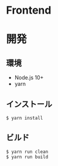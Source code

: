 # Frontend

# 開発

## 環境

* Node.js 10+
* yarn

## インストール

```
$ yarn install
```

## ビルド

```
$ yarn run clean
$ yarn run build
```
